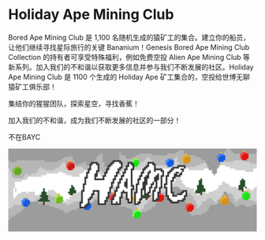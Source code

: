 # Holiday Ape Mining Club

Bored Ape Mining Club 是 1,100 名随机生成的猿矿工的集合。建立你的船员，让他们继续寻找星际旅行的关键 Bananium！Genesis Bored Ape Mining Club Collection 的持有者可享受特殊福利，例如免费空投 Alien Ape Mining Club 等新系列。加入我们的不和谐以获取更多信息并参与我们不断发展的社区。Holiday Ape Mining Club 是 1100 个生成的 Holiday Ape 矿工集合的，空投给世博无聊猿矿工俱乐部！

集结你的猩猩团队，探索星空，寻找香蕉！

加入我们的不和谐，成为我们不断发展的社区的一部分！

不在BAYC

![NFT](unnamed.png)
